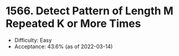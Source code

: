 # 1566. Detect Pattern of Length M Repeated K or More Times
- Difficulty: Easy
- Acceptance: 43.6% (as of 2022-03-14)
